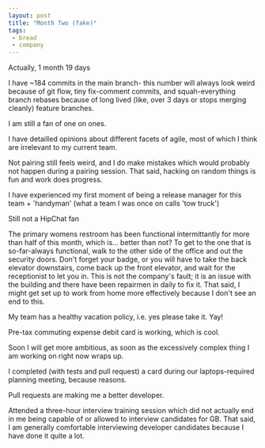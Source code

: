 ```yaml
---
layout: post
title: "Month Two (fake)"
tags:
 - bread
 - company
---
```


Actually, 1 month 19 days

I have ~184 commits in the main branch- this number will always look weird because of git flow, tiny fix-comment commits, and squah-everything branch rebases because of long lived (like, over 3 days or stops merging cleanly) feature branches.

I am still a fan of one on ones.

I have detailled opinions about different facets of agile, most of which I think are irrelevant to my current team.

Not pairing still feels weird, and I do make mistakes which would probably not happen during a pairing session. That said, hacking on random things is fun and work does progress.

I have experienced my first moment of being a release manager for this team + 'handyman' (what a team I was once on calls 'tow truck')

Still not a HipChat fan

The primary womens restroom has been functional intermittantly for more than half of this month, which is... better than not? To get to the one that is so-far-always functional, walk to the other side of the office and out the security doors. Don't forget your badge, or you will have to take the back elevator downstairs, come back up the front elevator, and wait for the receptionist to let you in. This is not the company's fault; it is an issue with the building and there have been repairmen in daily to fix it. That said, I might get set up to work from home more effectively because I don't see an end to this.

My team has a healthy vacation policy, i.e. yes please take it. Yay!

Pre-tax commuting expense debit card is working, which is cool.

Soon I will get more ambitious, as soon as the excessively complex thing I am working on right now wraps up.

I completed (with tests and pull request) a card during our laptops-required planning meeting, because reasons.

Pull requests are making me a better developer.

Attended a three-hour interview training session which did not actually end in me being capable of or allowed to interview candidates for GB. That said, I am generally comfortable interviewing developer candidates because I have done it quite a lot.
